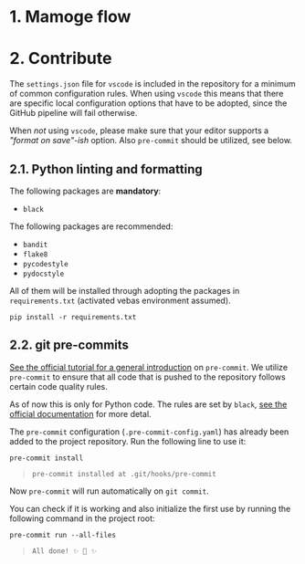 # 1. Mamoge flow

# 2. Contribute

The `settings.json` file for `vscode` is included in the repository for a minimum of common configuration rules. When using `vscode` this means that there are specific local configuration options that have to be adopted, since the GitHub pipeline will fail otherwise.

When *not* using `vscode`, please make sure that your editor supports a *"format on save"-ish* option. Also `pre-commit` should be utilized, see below.

## 2.1. Python linting and formatting

The following packages are **mandatory**:
- `black`

The following packages are recommended:
- `bandit`
- `flake8`
- `pycodestyle`
- `pydocstyle`

All of them will be installed through adopting the packages in `requirements.txt` (activated vebas environment assumed).
```console
pip install -r requirements.txt
```

## 2.2. git pre-commits

[See the official tutorial for a general introduction](https://pre-commit.com/index.html#intro) on `pre-commit`. We utilize `pre-commit` to ensure that all code that is pushed to the repository follows certain code quality rules.

As of now this is only for Python code. The rules are set by `black`, [see the official documentation](https://github.com/psf/black) for more detal.

The `pre-commit` configuration (`.pre-commit-config.yaml`) has already been added to the project repository. Run the following line to use it:
```console
pre-commit install
```
> `pre-commit installed at .git/hooks/pre-commit`

Now `pre-commit` will run automatically on `git commit`.

You can check if it is working and also initialize the first use by running the following command in the project root:
```console
pre-commit run --all-files
```
> `All done! ✨ 🍰 ✨`